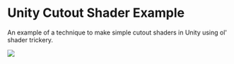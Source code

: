 # Unity Cutout Shader Example

An example of a technique to make simple cutout shaders in Unity using ol' shader trickery.

![](GifForReadme.gif.gif)
